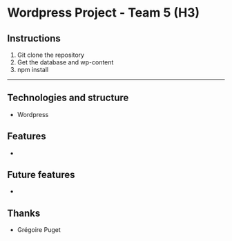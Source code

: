 # Wordpress Project - Team 5 (H3)

## Instructions

1. Git clone the repository
2. Get the database and wp-content
3. npm install

___

## Technologies and structure
- Wordpress

## Features
- 

## Future features
- 


## Thanks
- Grégoire Puget

